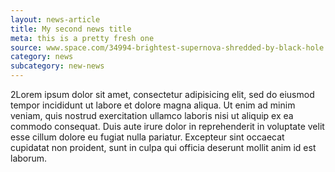 ```yaml
---
layout: news-article
title: My second news title
meta: this is a pretty fresh one
source: www.space.com/34994-brightest-supernova-shredded-by-black-hole.html
category: news
subcategory: new-news
---
```


2Lorem ipsum dolor sit amet, consectetur adipisicing elit, sed do eiusmod tempor incididunt ut labore et dolore magna aliqua. Ut enim ad minim veniam, quis nostrud exercitation ullamco laboris nisi ut aliquip ex ea commodo consequat. Duis aute irure dolor in reprehenderit in voluptate velit esse cillum dolore eu fugiat nulla pariatur. Excepteur sint occaecat cupidatat non proident, sunt in culpa qui officia deserunt mollit anim id est laborum.
